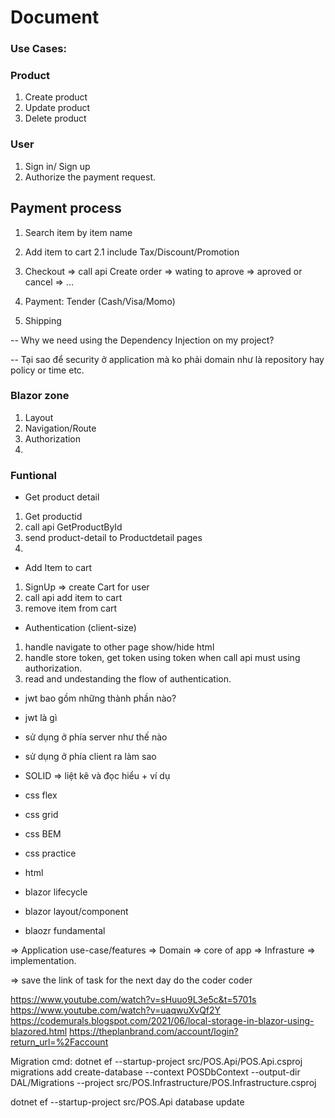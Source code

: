 # Document

### Use Cases:


### Product
1. Create product
2. Update product
3. Delete product

### User
1. Sign in/ Sign up
2. Authorize the payment request.


## Payment process
1. Search item by item name
2. Add item to cart
2.1 include Tax/Discount/Promotion
3. Checkout 
    => call api Create order
    => wating to aprove
    => aproved or cancel
    => ...

4. Payment: Tender (Cash/Visa/Momo)
    
5. Shipping 

-- Why we need using the Dependency Injection on my project?

-- Tại sao để security ở application mà ko phải domain như là repository hay policy or time etc.


### Blazor zone
1. Layout
2. Navigation/Route
3. Authorization
4. 
    
### Funtional

- Get product detail
1. Get productid
2. call api GetProductById
3. send product-detail to Productdetail pages
4.

- Add Item to cart
1. SignUp => create Cart for user
2. call api add item to cart
3. remove item from cart


- Authentication (client-size)
1. handle navigate to other page show/hide html
2. handle store token, get token using token when call api  must using authorization.
3. read and undestanding the flow of authentication.

- jwt bao gồm những thành phần nào?
- jwt là gì
- sử dụng ở phía server như thế nào
- sử dụng ở phía client ra làm sao

- SOLID =>  liệt kê và đọc hiểu +  ví dụ


- css flex
- css grid
- css BEM
- css practice

- html 

- blazor lifecycle 
- blazor layout/component
- blaozr fundamental


=> Application  use-case/features
=> Domain => core of app
=> Infrasture => implementation.

=> save the link of task for the next day do the coder coder

https://www.youtube.com/watch?v=sHuuo9L3e5c&t=5701s
https://www.youtube.com/watch?v=uaqwuXvQf2Y
https://codemurals.blogspot.com/2021/06/local-storage-in-blazor-using-blazored.html
https://theplanbrand.com/account/login?return_url=%2Faccount


Migration cmd:
dotnet ef --startup-project src/POS.Api/POS.Api.csproj migrations add create-database --context POSDbContext --output-dir DAL/Migrations --project src/POS.Infrastructure/POS.Infrastructure.csproj

dotnet ef --startup-project src/POS.Api database update